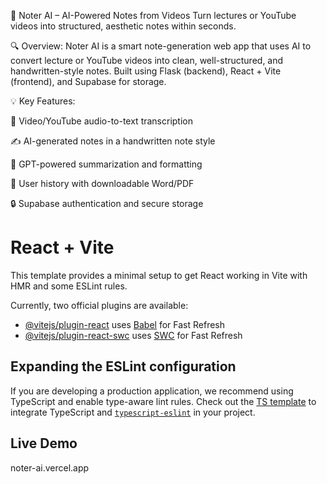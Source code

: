 
🧠 Noter AI – AI-Powered Notes from Videos
Turn lectures or YouTube videos into structured, aesthetic notes within seconds.

🔍 Overview:
Noter AI is a smart note-generation web app that uses AI to convert lecture or YouTube videos into clean, well-structured, and handwritten-style notes. Built using Flask (backend), React + Vite (frontend), and Supabase for storage.

💡 Key Features:

🎥 Video/YouTube audio-to-text transcription

✍️ AI-generated notes in a handwritten note style

🧠 GPT-powered summarization and formatting

📁 User history with downloadable Word/PDF

🔒 Supabase authentication and secure storage



# React + Vite

This template provides a minimal setup to get React working in Vite with HMR and some ESLint rules.

Currently, two official plugins are available:

- [@vitejs/plugin-react](https://github.com/vitejs/vite-plugin-react/blob/main/packages/plugin-react/README.md) uses [Babel](https://babeljs.io/) for Fast Refresh
- [@vitejs/plugin-react-swc](https://github.com/vitejs/vite-plugin-react-swc) uses [SWC](https://swc.rs/) for Fast Refresh

## Expanding the ESLint configuration

If you are developing a production application, we recommend using TypeScript and enable type-aware lint rules. Check out the [TS template](https://github.com/vitejs/vite/tree/main/packages/create-vite/template-react-ts) to integrate TypeScript and [`typescript-eslint`](https://typescript-eslint.io) in your project.

## Live Demo
noter-ai.vercel.app
